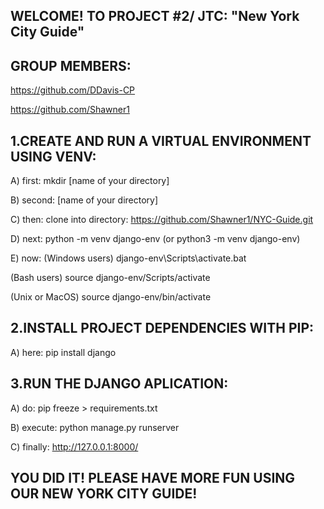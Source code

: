 WELCOME! TO PROJECT #2/ JTC: "New York City Guide"
------------------------------------------------------------------
GROUP MEMBERS: 
------------------------------------------------------------------
https://github.com/DDavis-CP              

https://github.com/Shawner1                        

1.CREATE AND RUN A VIRTUAL ENVIRONMENT USING VENV: 
------------------------------------------------------------------
A) first:  mkdir [name of your directory]

B) second: [name of your directory]

C) then: clone into directory: https://github.com/Shawner1/NYC-Guide.git 

D) next: python -m venv django-env (or python3 -m venv django-env)

E) now: (Windows users) django-env\Scripts\activate.bat 
   
   (Bash users) source django-env/Scripts/activate
   
   (Unix or MacOS) source django-env/bin/activate

2.INSTALL PROJECT DEPENDENCIES WITH PIP:           
------------------------------------------------------------------
A) here: pip install django

3.RUN THE DJANGO APLICATION:                       
------------------------------------------------------------------
A) do: pip freeze > requirements.txt

B) execute: python manage.py runserver

C) finally: http://127.0.0.1:8000/

YOU DID IT! PLEASE HAVE MORE FUN USING OUR NEW YORK CITY GUIDE!
------------------------------------------------------------------
                                          










